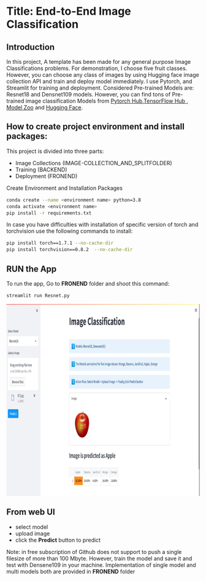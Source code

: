 
# Title: End-to-End Image Classification

## Introduction
In this project, A template has been made for any general purpose Image Classifications problems. For demonstration, I choose  five fruit classes. However, you can choose any class of images by using Hugging face image collection API and train and deploy model immediately. I use Pytorch, and Streamlit for training and deployment. Considered Pre-trained Models are: Resnet18 and Densnet109 models. However, you can find tons of Pre-trained image classification Models from 
[Pytorch Hub](https://pytorch.org/hub/),[TensorFlow Hub ](https://www.tensorflow.org/hub), [Model Zoo](https://modelzoo.co/)
and [Hugging Face](https://huggingface.co/docs/hub/models-the-hub).

## How to create project environment and install packages:
This project is divided into three parts:
 - Image Collections (IMAGE-COLLECTION_AND_SPLITFOLDER)
 - Training (BACKEND)
 - Deployment (FRONEND)


Create Environment and Installation Packages

```bash
conda create --name <environment name> python=3.8
conda activate <environment name>
pip install -r requirements.txt
```
In case you have difficulties with installation of specific version of torch and torchvision use the following commands to install:
```bash
pip install torch==1.7.1 --no-cache-dir
pip install torchvision==0.8.2  --no-cache-dir
```
## RUN the App
To run the app, Go to __FRONEND__ folder and shoot this command:              
```bash
streamlit run Resnet.py
```


<img align="center" width="1000" height="500" src="https://github.com/Helal-Chowdhury/IMAGE-CLASSIFICATION/blob/main/image.jpg">




## From web UI 
 - select model
 - upload image
 - click the **Predict** button to predict

Note: in free subscription of Github does not support to push a single filesize of more than 100 Mbyte. However, train the model and save it and test with Densene109 in your machine. Implementation of single model and multi models both are provided in __FRONEND__ folder

